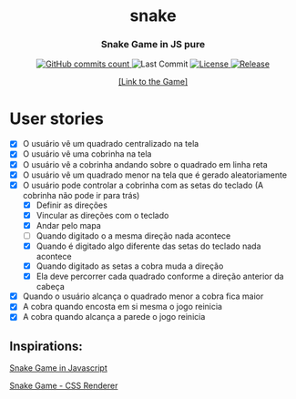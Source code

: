 <h1 align="center">snake</h1>
<h3 align="center">Snake Game in JS pure</h3>

<p align="center">
    <a href="https://github.com/nicolas-oliveira/snake/commits/">
        <img alt="GitHub commits count" src="https://badgen.net/github/commits/nicolas-oliveira/snake"></img>
    </a>
        <img alt="Last Commit" src="https://badgen.net/github/last-commit/nicolas-oliveira/snake"></img>
    <a href="./LICENSE">
        <img alt="License" src="https://badgen.net/github/license/nicolas-oliveira/snake"></img>
    </a>
    <a href="#">
        <img alt="Release" src="https://badgen.net/github/release/nicolas-oliveira/snake"></img>
    </a>
</p>
<p align="center">
    <a href="https://nicolas-oliveira.github.io/snake/">[Link to the Game]</a>
</p>

# User stories

- [x]  O usuário vê um quadrado centralizado na tela
- [x]  O usuário vê uma cobrinha na tela
- [x]  O usuário vê a cobrinha andando sobre o quadrado em linha reta
- [x]  O usuário vê um quadrado menor na tela que é gerado aleatoriamente
- [x]  O usuário pode controlar a cobrinha com as setas do teclado (A cobrinha não pode ir para trás)
    - [x]  Definir as direções
    - [x]  Vincular as direções com o teclado
    - [x]  Andar pelo mapa
    - [ ]  Quando digitado o a mesma direção nada acontece
    - [x]  Quando é digitado algo diferente das setas do teclado nada acontece
    - [x]  Quando digitado as setas a cobra muda a direção
    - [x]  Ela deve percorrer cada quadrado conforme a direção anterior da cabeça
- [x]  Quando o usuário alcança o quadrado menor a cobra fica maior
- [x]  A cobra quando encosta em si mesma o jogo reinicia
- [x]  A cobra quando alcança a parede o jogo reinicia

## Inspirations:

[Snake Game in Javascript](https://codepen.io/borkro/pen/JvZJxq)

[Snake Game - CSS Renderer](https://codepen.io/jackrugile/pen/IHbvh?editors=0110)
